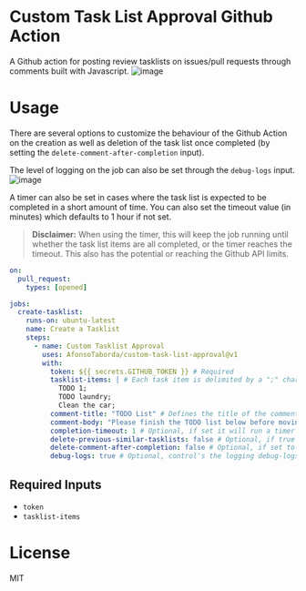 # Custom Task List Approval Github Action
A Github action for posting review tasklists on issues/pull requests through comments built with Javascript.
![image](https://user-images.githubusercontent.com/10180317/217216561-74350607-4b99-4c05-9b89-eb5b9866bccd.png)

# Usage
There are several options to customize the behaviour of the Github Action on the creation as well as deletion of the task list once completed (by setting the `delete-comment-after-completion` input).

The level of logging on the job can also be set through the `debug-logs` input.
![image](https://user-images.githubusercontent.com/10180317/217272701-1d429cc4-b4a9-4ce3-a025-333cee01be6c.png)

A timer can also be set in cases where the task list is expected to be completed in a short amount of time. You can also set the timeout value (in minutes) which defaults to 1 hour if not set.

> **Disclaimer:** When using the timer, this will keep the job running until whether the task list items are all completed, or the timer reaches the timeout. This also has the potential or reaching the Github API limits.

``` yml
on:
  pull_request:
    types: [opened]

jobs:
  create-tasklist:
    runs-on: ubuntu-latest
    name: Create a Tasklist
    steps:
      - name: Custom Tasklist Approval
        uses: AfonsoTaborda/custom-task-list-approval@v1
        with:
          token: ${{ secrets.GITHUB_TOKEN }} # Required
          tasklist-items: | # Each task item is delimited by a ";" character (required)
            TODO 1;
            TODO laundry;
            Clean the car;
          comment-title: "TODO List" # Defines the title of the comment (optional)
          comment-body: "Please finish the TODO list below before moving to the next step:" # Defines the body of text (optional) right before the task list
          completion-timeout: 1 # Optional, if set it will run a timer until timing out (in seconds)
          delete-previous-similar-tasklists: false # Optional, if true it will delete all previous similar task lists and creates a new one. Defaults to false if not set.
          delete-comment-after-completion: false # Optional, if set to true it deletes the create comment after completion of its tasks. Defaults to true.
          debug-logs: true # Optional, control's the logging debug-logs setting for the timer (if enabled).
```

## Required Inputs
- `token`
- `tasklist-items`

# License
MIT
